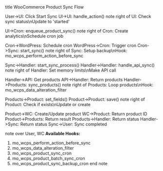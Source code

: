title WooCommerce Product Sync Flow

User->UI: Click Start Sync
UI->UI: handle_action()
note right of UI: Check sync status\nUpdate to 'started'

UI->Cron: enqueue_product_sync()
note right of Cron: Create analytics\nSchedule cron job

Cron->WordPress: Schedule cron
WordPress->Cron: Trigger cron
Cron->Sync: start_sync()
note right of Sync: Setup backup\nHook: mo_wcps_perform_action_before_sync

Sync->Handler: start_sync_process()
Handler->Handler: handle_api_sync()
note right of Handler: Set memory limits\nMake API call

Handler->API: Get products
API->Handler: Return products
Handler->Products: sync_products()
note right of Products: Loop products\nHook: mo_wcps_data_alteration_filter

Products->Product: set_fields()
Product->Product: save()
note right of Product: Check if exists\nUpdate or create

Product->WC: Create/Update product
WC->Product: Return product ID
Product->Products: Return result
Products->Handler: Return status
Handler->Sync: Return status
Sync->User: Sync completed

note over User, WC
**Available Hooks:**
1. mo_wcps_perform_action_before_sync
2. mo_wcps_data_alteration_filter
3. mo_wcps_product_sync_cron
4. mo_wcps_product_batch_sync_cron
5. mo_wcps_product_sync_backup_cron
end note 